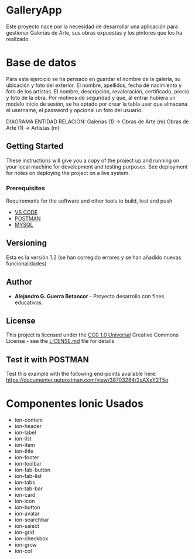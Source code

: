 # GalleryApp

Este proyecto nace por la necesidad de desarrollar una aplicación para gestionar Galerías de Arte, sus obras expuestas y los pintores que los ha realizado.

# Base de datos
Para este ejercicio se ha pensado en guardar el nombre de la galería, su ubicación y foto del exterior.
El nombre, apellidos, fecha de nacimiento y foto de los artistas.
El nombre, descripción, revaloración, certificado, precio y foto de la obra.
Por motivos de seguridad y que, al entrar hubiera un modelo inicio de sesión,
se ha optado por crear la tabla user que almacena el username, el password 
y opcional un foto del usuario.

DIAGRAMA ENTIDAD RELACIÓN:
Galerías (1) -> Obras de Arte (m)
Obras de Arte (1) -> Artistas (m)
 
## Getting Started

These instructions will give you a copy of the project up and running on
your local machine for development and testing purposes. See deployment
for notes on deploying the project on a live system.

### Prerequisites

Requirements for the software and other tools to build, test and push 
- [VS CODE](https://code.visualstudio.com/)
- [POSTMAN](https://www.postman.com/downloads/)
- [MYSQL](https://www.mysql.com/downloads/)

## Versioning

Esta es la versión 1.2 (se han corregido errores y se han añadido nuevas funcionalidades)

## Author

  - **Alejandro G. Guerra Betancor** -
Proyecto desarrollo con fines educativos.

## License

This project is licensed under the [CC0 1.0 Universal](LICENSE.md)
Creative Commons License - see the [LICENSE.md](LICENSE.md) file for
details

## Test it with POSTMAN
Test this example with the following end-points available here:
https://documenter.getpostman.com/view/38703284/2sAXxY2T5o

# Componentes Ionic Usados
- ion-content
- ion-header
- ion-label
- ion-list
- ion-item
- ion-title
- ion-footer
- ion-toolbar
- ion-fab-button
- ion-fab-list
- ion-tabs
- ion-tab-bar
- ion-card
- ion-icon
- ion-button
- ion-avatar
- ion-searchbar
- ion-select
- ion-grid
- ion-checkbox
- ion-grow
- ion-col
